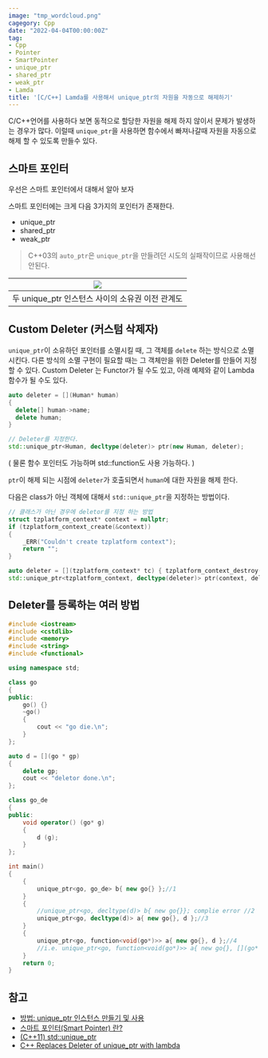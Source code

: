```yaml
---
image: "tmp_wordcloud.png"
cagegory: Cpp
date: "2022-04-04T00:00:00Z"
tag:
- Cpp
- Pointer
- SmartPointer
- unique_ptr
- shared_ptr
- weak_ptr
- Lamda
title: '[C/C++] Lamda를 사용해서 unique_ptr의 자원을 자동으로 해제하기'
---
```


C/C++언어를 사용하다 보면 동적으로 할당한 자원을 해제 하지 않이서 문제가 발생하는 경우가 많다. 이럴때 `unique_ptr`을 사용하면 함수에서 빠져나갈때 자원을 자동으로 해제 할 수 있도록 만들수 있다.

## 스마트 포인터

우선은 스마트 포인터에서 대해서 알아 보자

스마트 포인터에는 크게 다음 3가지의 포인터가 존재한다.

* unique_ptr
* shared_ptr
* weak_ptr

> C++03의 `auto_ptr`은 `unique_ptr`을 만들려던 시도의 실패작이므로 사용해선 안된다.

|![](https://docs.microsoft.com/ko-kr/cpp/cpp/media/unique_ptr.png?view=msvc-170)|
|:---:|
|두 unique_ptr 인스턴스 사이의 소유권 이전 관계도|

## Custom Deleter (커스텀 삭제자)

`unique_ptr`이 소유하던 포인터를 소멸시킬 때, 그 객체를 `delete` 하는 방식으로 소멸시킨다. 다른 방식의 소멸 구현이 필요할 때는 그 객체만을 위한 Deleter를 만들어 지정할 수 있다. Custom Deleter 는 Functor가 될 수도 있고, 아래 예제와 같이 Lambda 함수가 될 수도 있다.

```cpp
auto deleter = [](Human* human)
{
  delete[] human->name;
  delete human;
}

// Deleter를 지정한다.
std::unique_ptr<Human, decltype(deleter)> ptr(new Human, deleter);
```
( 물론 함수 포인터도 가능하며 std::function도 사용 가능하다. )

`ptr`이 해제 되는 시점에 `deleter`가 호출되면서 `human`에 대한 자원을 해제 한다.

다음은 class가 아닌 객체에 대해서 `std::unique_ptr`을 지정하는 방법이다.

```cpp
// 클래스가 아닌 경우에 deletor를 지정 하는 방법
struct tzplatform_context* context = nullptr;
if (tzplatform_context_create(&context))
{
    _ERR("Couldn't create tzplatform context");
    return "";
}

auto deleter = [](tzplatform_context* tc) { tzplatform_context_destroy(tc); };
std::unique_ptr<tzplatform_context, decltype(deleter)> ptr(context, deleter); // context에 new 없이 그냥 사용한다.
```

## Deleter를 등록하는 여러 방법

```cpp
#include <iostream>
#include <cstdlib>
#include <memory>
#include <string>
#include <functional>

using namespace std;

class go
{
public:
    go() {}
    ~go()
    {
        cout << "go die.\n";
    }
};

auto d = [](go * gp)
{
    delete gp;
    cout << "deletor done.\n";
};

class go_de
{
public:
    void operator() (go* g)
    {
        d (g);
    }
};

int main()
{
    {
        unique_ptr<go, go_de> b{ new go{} };//1
    }
    {
        //unique_ptr<go, decltype(d)> b{ new go{}}; complie error //2
        unique_ptr<go, decltype(d)> a{ new go{}, d };//3
    }
    {
        unique_ptr<go, function<void(go*)>> a{ new go{}, d };//4
        //i.e. unique_ptr<go, function<void(go*)>> a{ new go{}, [](go* gp){ delete gp; cout << "deletor done.\n"; }};
    }
    return 0;
}
```

## 참고

* [방법: unique_ptr 인스턴스 만들기 및 사용](https://docs.microsoft.com/ko-kr/cpp/cpp/how-to-create-and-use-unique-ptr-instances)
* [스마트 포인터(Smart Pointer) 란?](https://dydtjr1128.github.io/cpp/2019/05/10/Cpp-smart-pointer.html)
* [(C++11) std::unique_ptr](https://blog.frec.kr/cpp/modern-cpp-0/)
* [C++ Replaces Deleter of unique_ptr with lambda](https://programmer.group/c-replaces-deleter-of-unique_ptr-with-lambda.html)
